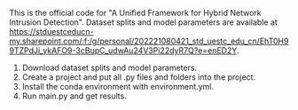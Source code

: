 This is the official code for "A Unified Framework for Hybrid Network Intrusion Detection".
Dataset splits and model parameters are available at https://stduestceducn-my.sharepoint.com/:f:/g/personal/202221080421_std_uestc_edu_cn/EhT0H99TZPdJi_ykAFO9-3cBupC_udwAu24V3Pi22dyR7Q?e=enED2Y.
1. Download dataset splits and model parameters.
2. Create a project and put all .py files and folders into the project.
3. Install the conda environment with environment.yml.
4. Run main.py and get results.
